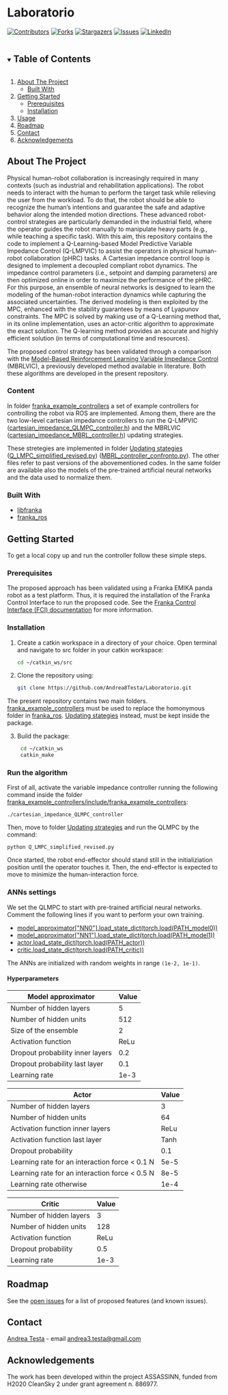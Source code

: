 # Laboratorio

[![Contributors][contributors-shield]][contributors-url]
[![Forks][forks-shield]][forks-url]
[![Stargazers][stars-shield]][stars-url]
[![Issues][issues-shield]][issues-url]
[![LinkedIn][linkedin-shield]][linkedin-url]




<!-- TABLE OF CONTENTS -->
<details open="open">
  <summary><h2 style="display: inline-block">Table of Contents</h2></summary>
  <ol>
    <li>
      <a href="#about-the-project">About The Project</a>
      <ul>
        <li><a href="#built-with">Built With</a></li>
      </ul>
    </li>
    <li>
      <a href="#getting-started">Getting Started</a>
      <ul>
        <li><a href="#prerequisites">Prerequisites</a></li>
        <li><a href="#installation">Installation</a></li>
      </ul>
    </li>
    <li><a href="#usage">Usage</a></li>
    <li><a href="#roadmap">Roadmap</a></li>
    <li><a href="#contact">Contact</a></li>
    <li><a href="#acknowledgements">Acknowledgements</a></li>
  </ol>
</details>



<!-- ABOUT THE PROJECT -->
## About The Project

Physical human-robot collaboration is increasingly required in many contexts (such as industrial and rehabilitation applications). The robot needs to interact with the human to perform the target task while relieving the user from the workload. To do that, the robot should be able to recognize the human’s intentions and guarantee the safe and adaptive behavior along the intended motion directions. These advanced robot-control strategies are particularly demanded in the industrial field, where the operator guides the robot manually to manipulate heavy parts (e.g., while teaching a specific task). With this aim, this repository contains the code to implement a Q-Learning-based Model Predictive Variable Impedance Control (Q-LMPVIC) to assist the operators in physical human-robot collaboration (pHRC) tasks. A Cartesian impedance control loop is designed to implement a decoupled compliant robot dynamics. The impedance control parameters (i.e., setpoint and damping parameters) are then optimized online in order to maximize the performance of the pHRC. For this purpose, an ensemble of neural networks is designed to learn the modeling of the human-robot interaction dynamics while capturing the associated uncertainties. The derived modeling is then exploited by the MPC, enhanced with the stability guarantees by means of Lyapunov constraints. The MPC is solved by making use of a Q-Learning method that, in its online implementation, uses an actor-critic algorithm to approximate the exact solution. The Q-learning method provides an accurate and highly efficient solution (in terms of computational time and resources). 

The proposed control strategy has been validated through a comparison with the [Model-Based Reinforcement Learning Variable Impedance Control](https://doi.org/10.1007/s10846-020-01183-3) (MBRLVIC), a previously developed method available in literature. Both these algorithms are developed in the present repository.

### Content

In folder [franka_example_controllers][frankaexamplecontrollers] a set of example controllers for controlling the robot via ROS are implemented. Among them, there are the two low-level cartesian impedance controllers to run the Q-LMPVIC ([cartesian_impedance_QLMPC_controller.h][impedance_QLMPC]) and the MBRLVIC ([cartesian_impedance_MBRL_controller.h][impedance_MBRL]) updating strategies.

These stretegies are implemented in folder [Updating stategies][updatingstrategies] ([Q_LMPC_simplified_revised.py][QLMPC]) ([MBRL_controller_confronto.py][MBRL]). The other files refer to past versions of the abovementioned codes. In the same folder are available also the models of the pre-trained artificial neural networks and the data used to normalize them.

### Built With

* [libfranka](https://github.com/frankaemika/libfranka)
* [franka_ros](https://github.com/frankaemika/franka_ros)


<!-- GETTING STARTED -->
## Getting Started

To get a local copy up and run the controller follow these simple steps.

### Prerequisites

The proposed approach has been validated using a Franka EMIKA panda robot as a test platform. Thus, it is required the installation of the Franka Control Interface to run the proposed code. See the [Franka Control Interface (FCI) documentation][fci-docs] for more information.

### Installation

1. Create a catkin workspace in a directory of your choice. Open terminal and navigate to src folder in your catkin workspace:
   ```sh
   cd ~/catkin_ws/src
   ```
2. Clone the repository using:
   ```sh
   git clone https://github.com/Andrea8Testa/Laboratorio.git
   ```
The present repository contains two main folders. [franka_example_controllers][frankaexamplecontrollers] must be used to replace the homonymous folder in [franka_ros](https://github.com/frankaemika/franka_ros). [Updating stategies][updatingstrategies] instead, must be kept inside the package.

3. Build the package:
   ```sh
    cd ~/catkin_ws 
    catkin_make
   ```

<!-- USAGE EXAMPLES -->
### Run the algorithm

First of all, activate the variable impedance controller running the following command inside the folder [franka_example_controllers/include/franka_example_controllers](https://github.com/Andrea8Testa/Laboratorio/tree/main/franka_example_controllers/include/franka_example_controllers):
```
./cartesian_impedance_QLMPC_controller
```
Then, move to folder [Updating strategies](https://github.com/Andrea8Testa/Laboratorio/tree/main/Updating%20strategies) and run the QLMPC by the command:
```
python Q_LMPC_simplified_revised.py
```
Once started, the robot end-effector should stand still  in the initializiation position until the operator touches it. Then, the end-effector is expected to move to minimize the human-interaction force.

### ANNs settings

We set the QLMPC to start with pre-trained artificial neural networks. Comment the following lines if you want to perform your own training.  
- [model_approximator["NN0"].load_state_dict(torch.load(PATH_model0))](https://github.com/Andrea8Testa/Laboratorio/blob/main/Updating%20strategies/Q_LMPC_simplified_revised.py#L979)
- [model_approximator["NN1"].load_state_dict(torch.load(PATH_model1))](https://github.com/Andrea8Testa/Laboratorio/blob/main/Updating%20strategies/Q_LMPC_simplified_revised.py#L980)
- [actor.load_state_dict(torch.load(PATH_actor))](https://github.com/Andrea8Testa/Laboratorio/blob/main/Updating%20strategies/Q_LMPC_simplified_revised.py#L988)
- [critic.load_state_dict(torch.load(PATH_critic))](https://github.com/Andrea8Testa/Laboratorio/blob/main/Updating%20strategies/Q_LMPC_simplified_revised.py#L989)

The ANNs are initialized with random weights in range `(1e-2, 1e-1)`.

#### Hyperparameters

|    Model approximator   |     Value     |
| ----------------------- | ------------- |
| Number of hidden layers |       5       |
| Number of hidden units  |      512      |
| Size of the ensemble    |       2       |
| Activation function     |     ReLu      |
|Dropout probability inner layers|  0.2   |
|Dropout probability last layer|   0.1    |
|Learning rate|   1e-3    |

|          Actor          |     Value     |
| ----------------------- | ------------- |
| Number of hidden layers |       3       |
| Number of hidden units  |      64       |
| Activation function inner layers| ReLu  |
| Activation function last layer |  Tanh  |
|Dropout probability      |      0.1      |
|Learning rate for an interaction force < 0.1 N|   5e-5    |
|Learning rate for an interaction force < 0.5 N|   8e-5    |
|Learning rate otherwise|   1e-4    |

|         Critic          |     Value     |
| ----------------------- | ------------- |
| Number of hidden layers |       3       |
| Number of hidden units  |      128      |
| Activation function     |     ReLu      |
|Dropout probability      |      0.5      |
|Learning rate|   1e-3    |

<!-- ROADMAP -->
## Roadmap

See the [open issues](https://github.com/Andrea8Testa/Laboratorio/issues) for a list of proposed features (and known issues).

<!-- CONTACT -->
## Contact

[Andrea Testa][linkedin-url] - email andrea3.testa@gmail.com

<!-- ACKNOWLEDGEMENTS -->
## Acknowledgements

The work has been developed within the project ASSASSINN, funded from H2020 CleanSky 2 under grant agreement n. 886977.

<!-- MARKDOWN LINKS & IMAGES -->
<!-- https://www.markdownguide.org/basic-syntax/#reference-style-links -->
[contributors-shield]: https://img.shields.io/github/contributors/Andrea8Testa/Laboratorio.svg?style=for-the-badge
[contributors-url]: https://github.com/Andrea8Testa/Laboratorio/graphs/contributors
[forks-shield]: https://img.shields.io/github/forks/Andrea8Testa/Laboratorio.svg?style=for-the-badge
[forks-url]: https://github.com/Andrea8Testa/Laboratorio/network/members
[stars-shield]: https://img.shields.io/github/stars/Andrea8Testa/Laboratorio.svg?style=for-the-badge
[stars-url]: https://github.com/Andrea8Testa/Laboratorio/stargazers
[issues-shield]: https://img.shields.io/github/issues/Andrea8Testa/Laboratorio.svg?style=for-the-badge
[issues-url]: https://github.com/Andrea8Testa/Laboratorio/issues
[linkedin-shield]: https://img.shields.io/badge/-LinkedIn-black.svg?style=for-the-badge&logo=linkedin&colorB=555
[linkedin-url]: https://linkedin.com/in/andrea-testa-b0ba8714b

[fci-docs]: https://frankaemika.github.io/docs
[updatingstrategies]: https://github.com/Andrea8Testa/Laboratorio/tree/main/Updating%20strategies
[frankaexamplecontrollers]: https://github.com/Andrea8Testa/Laboratorio/tree/main/franka_example_controllers
[impedance_QLMPC]: https://github.com/Andrea8Testa/Laboratorio/blob/main/franka_example_controllers/include/franka_example_controllers/cartesian_impedance_QLMPC_controller.h
[impedance_MBRL]: https://github.com/Andrea8Testa/Laboratorio/blob/main/franka_example_controllers/include/franka_example_controllers/cartesian_impedance_MBRL_controller.h
[QLMPC]: https://github.com/Andrea8Testa/Laboratorio/blob/main/Updating%20strategies/Q_LMPC_simplified_revised.py
[MBRL]: https://github.com/Andrea8Testa/Laboratorio/blob/main/Updating%20strategies/MBRL_controller_confronto.py
